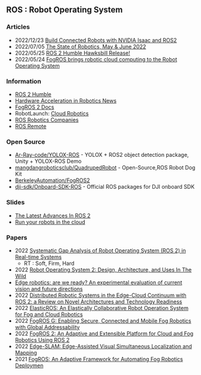 ## ROS : Robot Operating System


### Articles
- 2022/12/23 [Build Connected Robots with NVIDIA Isaac and ROS2](https://www.seeedstudio.com/blog/2022/12/23/build-connected-robots-with-nvidia-isaac-and-ros2/)
- 2022/07/05 [The State of Robotics, May & June 2022](https://www.wevolver.com/article/the-state-of-robotics-may-june-2022)
- 2022/05/25 [ROS 2 Humble Hawksbill Release!](https://www.openrobotics.org/blog/2022/5/24/ros-2-humble-hawksbill-release)
- 2022/05/24 [FogROS brings robotic cloud computing to the Robot Operating System](https://techcrunch.com/2022/05/23/fogros-brings-robotic-cloud-computing-to-the-robot-operating-system/)


### Information
- [ROS 2 Humble](https://docs.ros.org/en/humble/)
- [Hardware Acceleration in Robotics News](https://news.accelerationrobotics.com/)
- [FogROS 2 Docs](https://berkeleyautomation.github.io/FogROS2/about)
- RobotLaunch: [Cloud Robotics](https://www.robolaunch.io/usecases-cloud-robotics) 
- [ROS Robotics Companies](https://github.com/vmayoral/ros-robotics-companies)
- [ROS Remote](https://www.nrobotics.com/rosremote)


### Open Source
- [Ar-Ray-code/YOLOX-ROS](https://github.com/Ar-Ray-code/YOLOX-ROS) - YOLOX + ROS2 object detection package, Unity + YOLOX-ROS Demo
- [mangdangroboticsclub/QuadrupedRobot](https://github.com/mangdangroboticsclub/QuadrupedRobot) - Open-Source,ROS Robot Dog Kit
- [BerkeleyAutomation/FogROS2](https://github.com/BerkeleyAutomation/FogROS2)
- [dji-sdk/Onboard-SDK-ROS](https://github.com/dji-sdk/Onboard-SDK-ROS) - Official ROS packages for DJI onboard SDK


### Slides
- [The Latest Advances In ROS 2](https://static1.squarespace.com/static/51df34b1e4b08840dcfd2841/t/62b24ef5ef9ba32836ee4494/1655852797323/ROS-I-Community2022-OpenRobotics-Kat+Scott.pdf)
- [Run your robots in the cloud](https://d1.awsstatic.com/aws-summit-london-session-slides/Run%20your%20robots%20in%20the%20cloud.pdf)


### Papers
- 2022 [Systematic Gap Analysis of Robot Operating System (ROS 2) in Real-time Systems](https://www.diva-portal.org/smash/get/diva2:1668268/FULLTEXT01.pdf)
	- RT : Soft, Firm, Hard
- 2022 [Robot Operating System 2: Design, Architecture, and Uses In The Wild](https://arxiv.org/pdf/2211.07752.pdf)
- [Edge robotics: are we ready? An experimental evaluation of current vision and future directions](https://e-archivo.uc3m.es/bitstream/handle/10016/35303/Edge_DCN_2022.pdf)
- 2022 [Distributed Robotic Systems in the Edge-Cloud Continuum with ROS 2: a Review on Novel Architectures and Technology Readiness](https://arxiv.org/pdf/2211.00985v1.pdf)
- 2022 [ElasticROS: An Elastically Collaborative Robot Operation System for Fog and Cloud Robotics](https://arxiv.org/pdf/2209.01774.pdf)
- 2022 [FogROS G: Enabling Secure, Connected and Mobile Fog Robotics with Global Addressability](https://arxiv.org/pdf/2210.11691.pdf)
- 2022 [FogROS 2: An Adaptive and Extensible Platform for Cloud and Fog Robotics Using ROS 2](https://arxiv.org/pdf/2205.09778v1.pdf)
- 2022 [Edge-SLAM: Edge-Assisted Visual Simultaneous Localization and Mapping](https://dl.acm.org/doi/pdf/10.1145/3561972?casa_token=pOdZeamzE68AAAAA:rHNW27yKugB8tEOqZzNLp8LYyaygf4MROMz6K-fnO_YCQErSUacOXRQAPvFE_NsOrnCi7vX4kRRG)
- 2021 [FogROS: An Adaptive Framework for Automating Fog Robotics Deploymen](https://arxiv.org/pdf/2108.11355.pdf)

